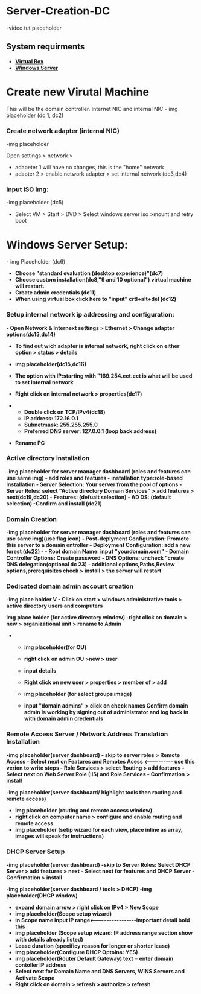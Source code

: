 # Server-Creation-DC

-video tut placeholder

<h2>System requirments</h2>
<!---input download instructions--->

-  <b><a href="https://www.virtualbox.org/wiki/Downloads">Virtual Box</a></b>
-  <b><a href="https://www.microsoft.com/en-us/evalcenter/download-windows-server-2019">Windows Server</a></b>

<h1>Create new Virutal Machine</h1>
This will be the domain controller. Internet NIC and internal NIC
- img placeholder (dc 1, dc2)

<h3>Create network adapter (internal NIC)</h3>
-img placeholder 

Open settings > network > 
  - adapeter 1 will have no changes, this is the "home" network
  - adapter 2 > enable network adapter > set internal network (dc3,dc4)

<h3>Input ISO img:</h3>
-img placeholder (dc5)

- Select VM > Start > DVD > Select windows server iso >mount and retry boot


<h1>Windows Server Setup:</h1>
  - img Placeholder (dc6)

  - <b>Choose "standard evaluation (desktop experience)"(dc7)
  - <b>Choose custom installation</b>(dc8,"9 and 10 optional")  virtual machine will restart.
  - <b>Create admin credentials</b> (dc11)
  - <b> When using virtual box click here to "input" crtl+alt+del </b>(dc12)

<h3>Setup internal network ip addressing and configuration:</h3>
 - <b>Open Network & Internext settings > Ethernet > Change adapter options</b>(dc13,dc14)

- To find out wich adapter is internal network, right click on either option > status > details
- img placeholder(dc15,dc16)
- The option with IP:starting with "169.254.ect.ect is what will be used to set internal network
- Right click on internal network > properties(dc17)
-   - Double click on TCP/IPv4(dc18)
    - IP address: 172.16.0.1
    - Subnetmask: 255.255.255.0
    - Preferred DNS server: 127.0.0.1 (loop back address)
 
- Rename PC


<h3>Active directory installation</h3>
-img placeholder for server manager dashboard (roles and features can use same img)
- add roles and features
    -  installation type:role-based installation
    -  Server Selection: Your server from the pool of options
    -  Server Roles: select "Active directory Domain Services" > add features > next(dc19,dc20)
    - Features: (defualt selection) 
    - AD DS: (default selection)
    -Confirm and install (dc21)

<h3>Domain Creation</h3>
-img placeholder for server manager dashboard (roles and features can use same img)(use flag icon)
-  Post-deplyment Configuration: Promote this server to a domain  ontroller
-  Deployment Configuration: add a new forest (dc22)
-  -  Root domain Name: input "yourdomain.com"
-  Domain Controller Options: Create password
-  DNS Options: uncheck "create DNS delegation(optional dc 23)
-  additional options,Paths,Review options,prerequisites check > install > the server will restart

<h3>Dedicated domain admin account creation</h3>
-img place holder V
- Click on start > windows administrative tools > active directory users and computers 

img place holder (for active directory window)
-right click on domain > new > organizational unit > rename to Admin
-  -  img placeholder(for OU)
   -  right click on admin OU >new > user
   -  input details
 
   -  Right click on new user > properties > member of > add
   -  img placeholder (for select groups image)
   -  input "domain admins" > click on check names
Confirm domain admin is working by signing out of administrator and log back in with domain admin credentials 


<h3>Remote Access Server / Network Address Translation Installation</h3>
-img placeholder(server dashboard)
- skip to server roles > Remote Access
-   Select next on Features and Remotes Acess <--------- use this verion to write steps
-  Role Services > select Routing > add features
- Select next on Web Server Role (IIS) and Role Services
-  Confirmation > install

-img placeholder(server dashboard/ highlight tools then routing and remote access)
-  img placeholder (routing and remote access window)
-  right click on computer name > configure and enable routing and remote access
-  img placeholder (setip wizard for each view, place inline as array, images will speak for instructions)


<h3>DHCP Server Setup</h3>
-img placeholder(server dashboard)
-skip to Server Roles: Select DHCP Server > add features > next
- Select next for features and DHCP Server
-  Confirmation > install

-img placeholder(server dashboard / tools > DHCP)
-img placeholder(DHCP window)
-  expand domain arrow > right click on IPv4 > New Scope
-  img placeholder(Scope setup wizard)
-  in Scope name input IP range<----------------important detail bold this
-  img placeholder (Scope setup wizard: IP address range section show with details already listed)
-  Lease duration (specificy reason for longer or shorter lease)
-  img placeholder(Configure DHCP Optoins: YES)
-  img placeholder(Router Default Gateway) text = enter domain contoller IP address
-  Select next for Domain Name and DNS Servers, WINS Servers and Activate Scope
-  Right click on domain > refresh > authorize > refresh

